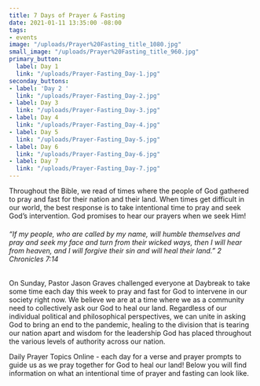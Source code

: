 ```yaml
---
title: 7 Days of Prayer & Fasting
date: 2021-01-11 13:35:00 -08:00
tags:
- events
image: "/uploads/Prayer%20Fasting_title_1080.jpg"
small_image: "/uploads/Prayer%20Fasting_title_960.jpg"
primary_button:
  label: Day 1
  link: "/uploads/Prayer-Fasting_Day-1.jpg"
seconday_buttons:
- label: 'Day 2 '
  link: "/uploads/Prayer-Fasting_Day-2.jpg"
- label: Day 3
  link: "/uploads/Prayer-Fasting_Day-3.jpg"
- label: Day 4
  link: "/uploads/Prayer-Fasting_Day-4.jpg"
- label: Day 5
  link: "/uploads/Prayer-Fasting_Day-5.jpg"
- label: Day 6
  link: "/uploads/Prayer-Fasting_Day-6.jpg"
- label: Day 7
  link: "/uploads/Prayer-Fasting_Day-7.jpg"
---
```


Throughout the Bible, we read of times where the people of God gathered to pray and fast for their nation and their land.  When times get difficult in our world, the best response is to take intentional time to pray and seek God’s intervention. God promises to hear our prayers when we seek Him!

###### “If my people, who are called by my name, will humble themselves and pray and seek my face and turn from their wicked ways, then I will hear from heaven, and I will forgive their sin and will heal their land.” 2 Chronicles 7:14

On Sunday, Pastor Jason Graves challenged everyone at Daybreak to take some time each day this week to pray and fast for God to intervene in our society right now. We believe we are at a time where we as a community need to collectively ask our God to heal our land. Regardless of our individual political and philosophical perspectives, we can unite in asking God to bring an end to the pandemic, healing to the division that is tearing our nation apart and wisdom for the leadership God has placed throughout the various levels of authority across our nation.

Daily Prayer Topics Online - each day for a verse and prayer prompts to guide us as we pray together for God to heal our land! Below you will find information on what an intentional time of prayer and fasting can look like. 
